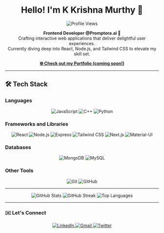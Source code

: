 <h1 align="center">Hello! I'm K Krishna Murthy 👋</h1>
<p align="center">
  <img src="https://komarev.com/ghpvc/?username=karempudikrishnamurthy&label=Profile%20views&color=51b4f2&style=flat" alt="Profile Views" />
</p>

<p align="center">
  <strong>Frontend Developer @Promptora.ai 🚀</strong><br>
  Crafting interactive web applications that deliver delightful user experiences. <br>
  Currently diving deep into React, Node.js, and Tailwind CSS to elevate my skill set.
</p>

<p align="center">
  <a href="#"><strong>🌐 Check out my Portfolio (coming soon!)</strong></a>
</p>

---

## 🛠️ Tech Stack

### Languages
<p align="center">
  <img alt="JavaScript" src="https://img.shields.io/badge/JavaScript-F7DF1E?style=for-the-badge&logo=javascript&logoColor=black"/>
  <img alt="C++" src="https://img.shields.io/badge/C%2B%2B-00599C?style=for-the-badge&logo=c%2B%2B&logoColor=white"/>
  <img alt="Python" src="https://img.shields.io/badge/Python-3776AB?style=for-the-badge&logo=python&logoColor=white"/>
</p>

### Frameworks and Libraries
<p align="center">
  <img alt="React" src="https://img.shields.io/badge/React-61DAFB?style=for-the-badge&logo=react&logoColor=black" />
  <img alt="Node.js" src="https://img.shields.io/badge/Node.js-339933?style=for-the-badge&logo=nodedotjs&logoColor=white"/>
  <img alt="Express" src="https://img.shields.io/badge/Express-000000?style=for-the-badge&logo=express&logoColor=white"/>
  <img alt="Tailwind CSS" src="https://img.shields.io/badge/Tailwind%20CSS-38B2AC?style=for-the-badge&logo=tailwind-css&logoColor=white"/>
  <img alt="Next.js" src="https://img.shields.io/badge/Next.js-000000?style=for-the-badge&logo=next.js&logoColor=white"/>
  <img alt="Material-UI" src="https://img.shields.io/badge/Material%20UI-0081CB?style=for-the-badge&logo=mui&logoColor=white"/>
</p>

### Databases
<p align="center">
  <img alt="MongoDB" src="https://img.shields.io/badge/MongoDB-4EA94B?style=for-the-badge&logo=mongodb&logoColor=white"/>
  <img alt="MySQL" src="https://img.shields.io/badge/MySQL-4479A1?style=for-the-badge&logo=mysql&logoColor=white"/>
</p>

### Other Tools
<p align="center">
  <img alt="Git" src="https://img.shields.io/badge/Git-F05032?style=for-the-badge&logo=git&logoColor=white"/>
  <img alt="GitHub" src="https://img.shields.io/badge/GitHub-181717?style=for-the-badge&logo=github&logoColor=white"/>
</p>

---

<p align="center">
  <img src="https://github-readme-stats.vercel.app/api?username=karempudikrishnamurthy&show_icons=true&theme=dark" alt="GitHub Stats" />
  <img src="https://streak-stats.demolab.com/?user=karempudikrishnamurthy&theme=dark" alt="GitHub Streak" />
  <img src="https://github-readme-stats.vercel.app/api/top-langs/?username=karempudikrishnamurthy&layout=compact&theme=dark" alt="Top Languages" />
</p>

---

### ✉️ Let's Connect
<p align="center">
  <a href="https://www.linkedin.com/in/karempudi-krishna-murthy/">
    <img src="https://img.shields.io/badge/LinkedIn-0077B5?style=for-the-badge&logo=linkedin&logoColor=white" alt="LinkedIn"/>
  </a> 
  <a href="mailto:chunnu1507@gmail.com">
    <img src="https://img.shields.io/badge/Gmail-D14836?style=for-the-badge&logo=gmail&logoColor=white" alt="Gmail"/>
  </a>
  <a href="https://twitter.com/karempudikrishna">
    <img src="https://img.shields.io/badge/Twitter-1DA1F2?style=for-the-badge&logo=twitter&logoColor=white" alt="Twitter"/>
  </a>
</p>
